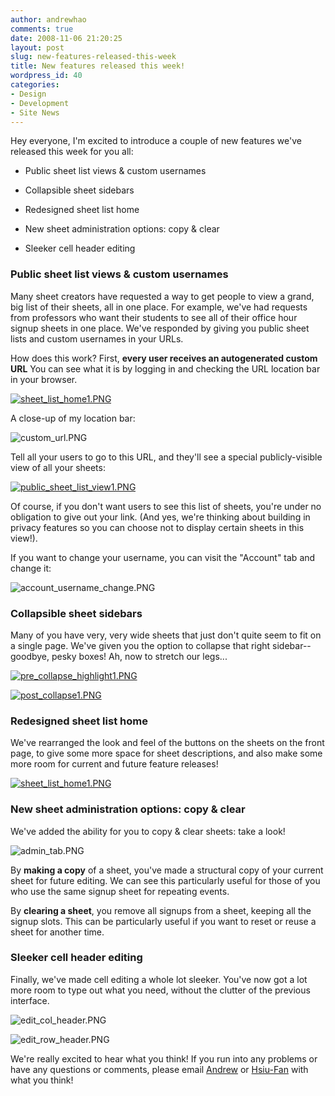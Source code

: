```yaml
---
author: andrewhao
comments: true
date: 2008-11-06 21:20:25
layout: post
slug: new-features-released-this-week
title: New features released this week!
wordpress_id: 40
categories:
- Design
- Development
- Site News
---
```


Hey everyone, I'm excited to introduce a couple of new features we've released this week for you all:



	
  * Public sheet list views & custom usernames

	
  * Collapsible sheet sidebars

	
  * Redesigned sheet list home

	
  * New sheet administration options: copy & clear

	
  * Sleeker cell header editing




### Public sheet list views & custom usernames


Many sheet creators have requested a way to get people to view a grand, big list of their sheets, all in one place. For example, we've had requests from professors who want their students to see all of their office hour signup sheets in one place. We've responded by giving you public sheet lists and custom usernames in your URLs.

How does this work? First, **every user receives an autogenerated custom URL** You can see what it is by logging in and checking the URL location bar in your browser.

[![sheet_list_home1.PNG](http://blog.wejoinin.com/wp-content/uploads/2008/11/sheet_list_home1.thumbnail.PNG)](http://blog.wejoinin.com/wp-content/uploads/2008/11/sheet_list_home1.PNG)

A close-up of my location bar:

![custom_url.PNG](http://blog.wejoinin.com/wp-content/uploads/2008/11/custom_url.PNG)

Tell all your users to go to this URL, and they'll see a special publicly-visible view of all your sheets:

[![public_sheet_list_view1.PNG](http://blog.wejoinin.com/wp-content/uploads/2008/11/public_sheet_list_view1.thumbnail.PNG)](http://blog.wejoinin.com/wp-content/uploads/2008/11/public_sheet_list_view1.PNG)

Of course, if you don't want users to see this list of sheets, you're under no obligation to give out your link. (And yes, we're thinking about building in privacy features so you can choose not to display certain sheets in this view!).

If you want to change your username, you can visit the "Account" tab and change it:

![account_username_change.PNG](http://blog.wejoinin.com/wp-content/uploads/2008/11/account_username_change.PNG)
<!-- more -->


### Collapsible sheet sidebars


Many of you have very, very wide sheets that just don't quite seem to fit on a single page. We've given you the option to collapse that right sidebar--goodbye, pesky boxes! Ah, now to stretch our legs...

[![pre_collapse_highlight1.PNG](http://blog.wejoinin.com/wp-content/uploads/2008/11/pre_collapse_highlight1.thumbnail.PNG)](http://blog.wejoinin.com/wp-content/uploads/2008/11/pre_collapse_highlight1.PNG)

[![post_collapse1.PNG](http://blog.wejoinin.com/wp-content/uploads/2008/11/post_collapse1.thumbnail.PNG)](http://blog.wejoinin.com/wp-content/uploads/2008/11/post_collapse1.PNG)


### Redesigned sheet list home


We've rearranged the look and feel of the buttons on the sheets on the front page, to give some more space for sheet descriptions, and also make some more room for current and future feature releases!

[![sheet_list_home1.PNG](http://blog.wejoinin.com/wp-content/uploads/2008/11/sheet_list_home1.thumbnail.PNG)](http://blog.wejoinin.com/wp-content/uploads/2008/11/sheet_list_home1.PNG)


### New sheet administration options: copy & clear


We've added the ability for you to copy & clear sheets: take a look!

![admin_tab.PNG](http://blog.wejoinin.com/wp-content/uploads/2008/11/admin_tab.PNG)

By **making a copy** of a sheet, you've made a structural copy of your current sheet for future editing. We can see this particularly useful for those of you who use the same signup sheet for repeating events.

By **clearing a sheet**, you remove all signups from a sheet, keeping all the signup slots. This can be particularly useful if you want to reset or reuse a sheet for another time.


### Sleeker cell header editing


Finally, we've made cell editing a whole lot sleeker. You've now got a lot more room to type out what you need, without the clutter of the previous interface.

![edit_col_header.PNG](http://blog.wejoinin.com/wp-content/uploads/2008/11/edit_col_header.PNG)

![edit_row_header.PNG](http://blog.wejoinin.com/wp-content/uploads/2008/11/edit_row_header.PNG)

We're really excited to hear what you think! If you run into any problems or have any questions or comments, please email [Andrew](mailto:andrew@wejoinin.com) or [Hsiu-Fan](mailto:hsiufan@wejoinin.com) with what you think!
